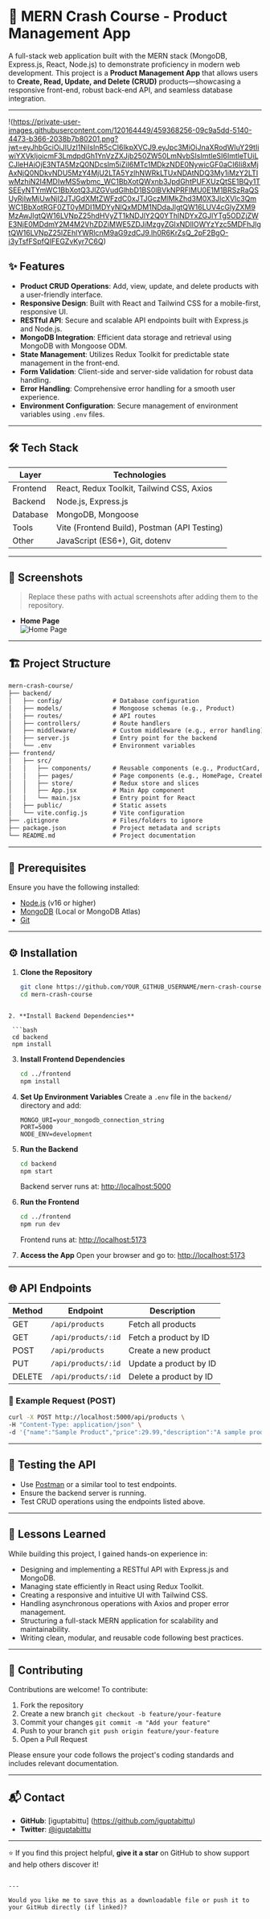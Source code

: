 
# 🚀 MERN Crash Course - Product Management App

A full-stack web application built with the MERN stack (MongoDB, Express.js, React, Node.js) to demonstrate proficiency in modern web development. This project is a **Product Management App** that allows users to **Create, Read, Update, and Delete (CRUD)** products—showcasing a responsive front-end, robust back-end API, and seamless database integration.

---
!(https://private-user-images.githubusercontent.com/120164449/459368256-09c9a5dd-5140-4473-b366-2038b7b80201.png?jwt=eyJhbGciOiJIUzI1NiIsInR5cCI6IkpXVCJ9.eyJpc3MiOiJnaXRodWIuY29tIiwiYXVkIjoicmF3LmdpdGh1YnVzZXJjb250ZW50LmNvbSIsImtleSI6ImtleTUiLCJleHAiOjE3NTA5MzQ0NDcsIm5iZiI6MTc1MDkzNDE0NywicGF0aCI6Ii8xMjAxNjQ0NDkvNDU5MzY4MjU2LTA5YzlhNWRkLTUxNDAtNDQ3My1iMzY2LTIwMzhiN2I4MDIwMS5wbmc_WC1BbXotQWxnb3JpdGhtPUFXUzQtSE1BQy1TSEEyNTYmWC1BbXotQ3JlZGVudGlhbD1BS0lBVkNPRFlMU0E1M1BRSzRaQSUyRjIwMjUwNjI2JTJGdXMtZWFzdC0xJTJGczMlMkZhd3M0X3JlcXVlc3QmWC1BbXotRGF0ZT0yMDI1MDYyNlQxMDM1NDdaJlgtQW16LUV4cGlyZXM9MzAwJlgtQW16LVNpZ25hdHVyZT1kNDJlY2Q0YThlNDYxZGJlYTg5ODZjZWE3NjE0MDdmY2M4M2VhZDZiMWE5ZDJiMzgyZGIxNDllOWYzYzc5MDFhJlgtQW16LVNpZ25lZEhlYWRlcnM9aG9zdCJ9.lh0R6KrZsQ_2pF2BgO-i3yTsfFSpfQIFEGZvKyr7C6Q)
## ✨ Features

- **Product CRUD Operations**: Add, view, update, and delete products with a user-friendly interface.
- **Responsive Design**: Built with React and Tailwind CSS for a mobile-first, responsive UI.
- **RESTful API**: Secure and scalable API endpoints built with Express.js and Node.js.
- **MongoDB Integration**: Efficient data storage and retrieval using MongoDB with Mongoose ODM.
- **State Management**: Utilizes Redux Toolkit for predictable state management in the front-end.
- **Form Validation**: Client-side and server-side validation for robust data handling.
- **Error Handling**: Comprehensive error handling for a smooth user experience.
- **Environment Configuration**: Secure management of environment variables using `.env` files.

---

## 🛠️ Tech Stack

| Layer       | Technologies                                     |
|------------|--------------------------------------------------|
| Frontend    | React, Redux Toolkit, Tailwind CSS, Axios        |
| Backend     | Node.js, Express.js                              |
| Database    | MongoDB, Mongoose                                |
| Tools       | Vite (Frontend Build), Postman (API Testing)     |
| Other       | JavaScript (ES6+), Git, dotenv                   |

---

## 📸 Screenshots

> Replace these paths with actual screenshots after adding them to the repository.

- **Home Page**  
  ![Home Page](https://github.com/user-attachments/assets/27c9e5c7-08c0-45cb-b284-2de454d913c8)



---

## 🏗️ Project Structure


```markdown
mern-crash-course/
├── backend/
│   ├── config/              # Database configuration
│   ├── models/              # Mongoose schemas (e.g., Product)
│   ├── routes/              # API routes
│   ├── controllers/         # Route handlers
│   ├── middleware/          # Custom middleware (e.g., error handling)
│   ├── server.js            # Entry point for the backend
│   └── .env                 # Environment variables
├── frontend/
│   ├── src/
│   │   ├── components/      # Reusable components (e.g., ProductCard, Navbar)
│   │   ├── pages/           # Page components (e.g., HomePage, CreatePage)
│   │   ├── store/           # Redux store and slices
│   │   ├── App.jsx          # Main App component
│   │   └── main.jsx         # Entry point for React
│   ├── public/              # Static assets
│   └── vite.config.js       # Vite configuration
├── .gitignore               # Files/folders to ignore
├── package.json             # Project metadata and scripts
└── README.md                # Project documentation

```

---

## 🔧 Prerequisites

Ensure you have the following installed:

- [Node.js](https://nodejs.org/) (v16 or higher)
- [MongoDB](https://www.mongodb.com/) (Local or MongoDB Atlas)
- [Git](https://git-scm.com/)

---

## ⚙️ Installation

1. **Clone the Repository**  
   ```bash
   git clone https://github.com/YOUR_GITHUB_USERNAME/mern-crash-course.git
   cd mern-crash-course
  ```

2. **Install Backend Dependencies**

   ```bash
   cd backend
   npm install
   ```

3. **Install Frontend Dependencies**

   ```bash
   cd ../frontend
   npm install
   ```

4. **Set Up Environment Variables**
   Create a `.env` file in the `backend/` directory and add:

   ```env
   MONGO_URI=your_mongodb_connection_string
   PORT=5000
   NODE_ENV=development
   ```

5. **Run the Backend**

   ```bash
   cd backend
   npm start
   ```

   Backend server runs at: [http://localhost:5000](http://localhost:5000)

6. **Run the Frontend**

   ```bash
   cd ../frontend
   npm run dev
   ```

   Frontend runs at: [http://localhost:5173](http://localhost:5173)

7. **Access the App**
   Open your browser and go to: [http://localhost:5173](http://localhost:5173)

---

## 🌐 API Endpoints

| Method | Endpoint            | Description            |
| ------ | ------------------- | ---------------------- |
| GET    | `/api/products`     | Fetch all products     |
| GET    | `/api/products/:id` | Fetch a product by ID  |
| POST   | `/api/products`     | Create a new product   |
| PUT    | `/api/products/:id` | Update a product by ID |
| DELETE | `/api/products/:id` | Delete a product by ID |

### 🔄 Example Request (POST)

```bash
curl -X POST http://localhost:5000/api/products \
-H "Content-Type: application/json" \
-d '{"name":"Sample Product","price":29.99,"description":"A sample product"}'
```

---

## 🧪 Testing the API

* Use [Postman](https://www.postman.com/) or a similar tool to test endpoints.
* Ensure the backend server is running.
* Test CRUD operations using the endpoints listed above.

---

## 📝 Lessons Learned

While building this project, I gained hands-on experience in:

* Designing and implementing a RESTful API with Express.js and MongoDB.
* Managing state efficiently in React using Redux Toolkit.
* Creating a responsive and intuitive UI with Tailwind CSS.
* Handling asynchronous operations with Axios and proper error management.
* Structuring a full-stack MERN application for scalability and maintainability.
* Writing clean, modular, and reusable code following best practices.

---


## 🤝 Contributing

Contributions are welcome!
To contribute:

1. Fork the repository
2. Create a new branch
   `git checkout -b feature/your-feature`
3. Commit your changes
   `git commit -m "Add your feature"`
4. Push to your branch
   `git push origin feature/your-feature`
5. Open a Pull Request

Please ensure your code follows the project's coding standards and includes relevant documentation.

---

## 📬 Contact

* **GitHub**: [iguptabittu] (https://github.com/iguptabittu)
* **Twitter**: [@iguptabittu](https://twitter.com/iguptabittu)

---

⭐ If you find this project helpful, **give it a star** on GitHub to show support and help others discover it!

```

---

Would you like me to save this as a downloadable file or push it to your GitHub directly (if linked)?
```
